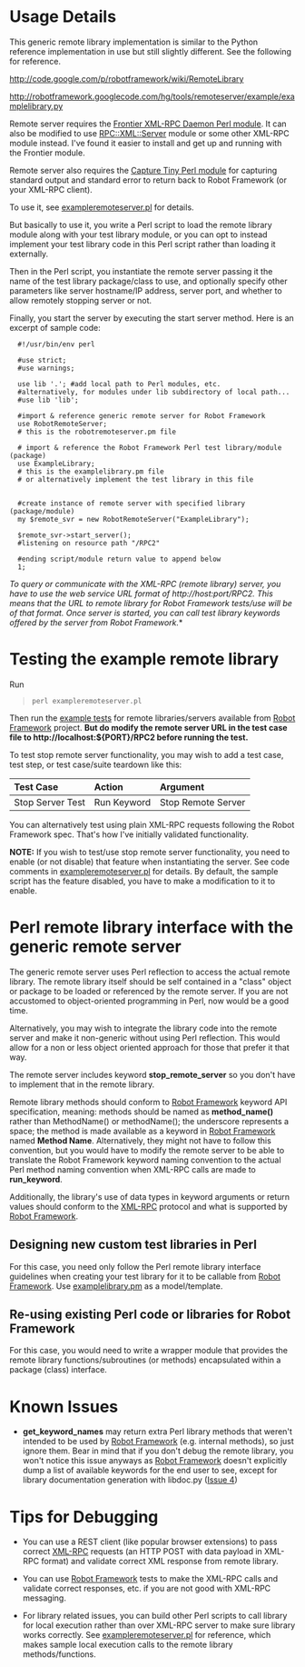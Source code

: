 # Usage Details #

This generic remote library implementation is similar to the Python reference implementation in use but still slightly different. See the following for reference.

http://code.google.com/p/robotframework/wiki/RemoteLibrary

http://robotframework.googlecode.com/hg/tools/remoteserver/example/examplelibrary.py

Remote server requires the [Frontier XML-RPC Daemon Perl module](http://search.cpan.org/~kmacleod/Frontier-RPC-0.07b4/lib/Frontier/Daemon.pm). It can also be modified to use [RPC::XML::Server](http://search.cpan.org/dist/RPC-XML/lib/RPC/XML/Server.pm) module or some other XML-RPC module instead. I've found it easier to install and get up and running with the Frontier module.

Remote server also requires the [Capture Tiny Perl module](http://search.cpan.org/~dagolden/Capture-Tiny-0.21/lib/Capture/Tiny.pm) for capturing standard output and standard error to return back to Robot Framework (or your XML-RPC client).

To use it, see  [exampleremoteserver.pl](http://code.google.com/p/plrobotremoteserver/source/browse/trunk/exampleremoteserver.pl) for details.

But basically to use it, you write a Perl script to load the remote library module along with your test library module, or you can opt to instead implement your test library code in this Perl script rather than loading it externally.

Then in the Perl script, you instantiate the remote server passing it the name of the test library package/class to use, and optionally specify other parameters like server hostname/IP address, server port, and whether to allow remotely stopping server or not.

Finally, you start the server by executing the start server method. Here is an excerpt of sample code:

```
  #!/usr/bin/env perl

  #use strict;
  #use warnings;

  use lib '.'; #add local path to Perl modules, etc.
  #alternatively, for modules under lib subdirectory of local path...
  #use lib 'lib';

  #import & reference generic remote server for Robot Framework
  use RobotRemoteServer;
  # this is the robotremoteserver.pm file

  # import & reference the Robot Framework Perl test library/module (package)
  use ExampleLibrary;
  # this is the examplelibrary.pm file
  # or alternatively implement the test library in this file


  #create instance of remote server with specified library (package/module)
  my $remote_svr = new RobotRemoteServer("ExampleLibrary");

  $remote_svr->start_server();
  #listening on resource path "/RPC2"

  #ending script/module return value to append below
  1;
```

**To query or communicate with the XML-RPC (remote library) server, you have to use the web service URL format of http://host:port/RPC2.* This means that the URL to remote library for Robot Framework tests/use will be of that format. Once server is started, you can call test library keywords offered by the server from Robot Framework.**

# Testing the example remote library #

Run

> `perl exampleremoteserver.pl`

Then run the [example tests](http://robotframework.googlecode.com/svn/trunk/tools/remoteserver/example/remote_tests.html) for remote libraries/servers available from [Robot Framework](http://www.robotframework.org) project. **But do modify the remote server URL in the test case file to http://localhost:${PORT}/RPC2 before running the test.**

To test stop remote server functionality, you may wish to add a test case, test step, or test case/suite teardown like this:

| Test Case | Action | Argument |
|:----------|:-------|:---------|
| Stop Server Test | Run Keyword | Stop Remote Server |

You can alternatively test using plain XML-RPC requests following the Robot Framework spec. That's how I've initially validated functionality.

**NOTE:** If you wish to test/use stop remote server functionality, you need to enable (or not disable) that feature when instantiating the server. See code comments in [exampleremoteserver.pl](http://code.google.com/p/plrobotremoteserver/source/browse/trunk/exampleremoteserver.pl) for details. By default, the sample script has the feature disabled, you have to make a modification to it to enable.

# Perl remote library interface with the generic remote server #

The generic remote server uses Perl reflection to access the actual remote library. The remote library itself should be self contained in a "class" object or package to be loaded or referenced by the remote server. If you are not accustomed to object-oriented programming in Perl, now would be a good time.

Alternatively, you may wish to integrate the library code into the remote server and make it non-generic without using Perl reflection. This would allow for a non or less object oriented approach for those that prefer it that way.

The remote server includes keyword **stop\_remote\_server** so you don't have to implement that in the remote library.

Remote library methods should conform to [Robot Framework](http://www.robotframework.org) keyword API specification, meaning: methods should be named as **method\_name()** rather than MethodName() or methodName(); the underscore represents a space; the method is made available as a keyword in [Robot Framework](http://www.robotframework.org) named **Method Name**. Alternatively, they might not have to follow this convention, but you would have to modify the remote server to be able to translate the Robot Framework keyword naming convention to the actual Perl method naming convention when XML-RPC calls are made to **run\_keyword**.

Additionally, the library's use of data types in keyword arguments or return values should conform to the [XML-RPC](http://www.xmlrpc.com/spec) protocol and what is supported by [Robot Framework](http://www.robotframework.org).

## Designing new custom test libraries in Perl ##

For this case, you need only follow the Perl remote library interface guidelines when creating your test library for it to be callable from [Robot Framework](http://www.robotframework.org). Use [examplelibrary.pm](http://code.google.com/p/plrobotremoteserver/source/browse/trunk/examplelibrary.pm) as a model/template.

## Re-using existing Perl code or libraries for Robot Framework ##

For this case, you would need to write a wrapper module that provides the remote library functions/subroutines (or methods) encapsulated within a package (class) interface.

# Known Issues #

  * **get\_keyword\_names** may return extra Perl library methods that weren't intended to be used by [Robot Framework](http://www.robotframework.org) (e.g. internal methods), so just ignore them. Bear in mind that if you don't debug the remote library, you won't notice this issue anyways as [Robot Framework](http://www.robotframework.org) doesn't explicitly dump a list of available keywords for the end user to see, except for library documentation generation with libdoc.py ([Issue 4](http://code.google.com/p/plrobotremoteserver/issues/detail?id=4))

# Tips for Debugging #

  * You can use a REST client (like popular browser extensions) to pass correct [XML-RPC](http://www.xmlrpc.com/spec) requests (an HTTP POST with data payload in XML-RPC format) and validate correct XML response from remote library.

  * You can use [Robot Framework](http://www.robotframework.org) tests to make the XML-RPC calls and validate correct responses, etc. if you are not good with XML-RPC messaging.

  * For library related issues, you can build other Perl scripts to call library for local execution rather than over XML-RPC server to make sure library works correctly. See [exampleremoteserver.pl](http://code.google.com/p/plrobotremoteserver/source/browse/trunk/exampleremoteserver.pl) for reference, which makes sample local execution calls to the remote library methods/functions.
